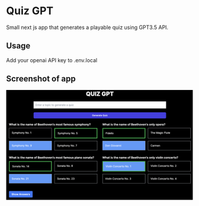 # Quiz GPT

Small next js app that generates a playable quiz using GPT3.5 API.

## Usage

Add your openai API key to .env.local

## Screenshot of app

![Example Image](quiz-gpt.png)
